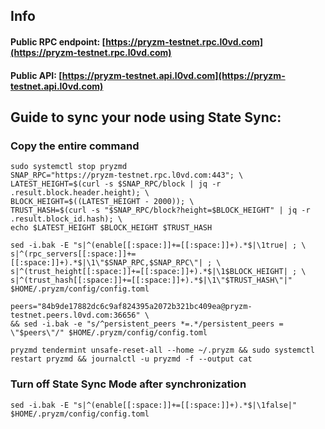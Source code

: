 ## Info
#### Public RPC endpoint: [https://pryzm-testnet.rpc.l0vd.com](https://pryzm-testnet.rpc.l0vd.com)
#### Public API: [https://pryzm-testnet.api.l0vd.com](https://pryzm-testnet.api.l0vd.com)

## Guide to sync your node using State Sync:

### Copy the entire command
```
sudo systemctl stop pryzmd
SNAP_RPC="https://pryzm-testnet.rpc.l0vd.com:443"; \
LATEST_HEIGHT=$(curl -s $SNAP_RPC/block | jq -r .result.block.header.height); \
BLOCK_HEIGHT=$((LATEST_HEIGHT - 2000)); \
TRUST_HASH=$(curl -s "$SNAP_RPC/block?height=$BLOCK_HEIGHT" | jq -r .result.block_id.hash); \
echo $LATEST_HEIGHT $BLOCK_HEIGHT $TRUST_HASH

sed -i.bak -E "s|^(enable[[:space:]]+=[[:space:]]+).*$|\1true| ; \
s|^(rpc_servers[[:space:]]+=[[:space:]]+).*$|\1\"$SNAP_RPC,$SNAP_RPC\"| ; \
s|^(trust_height[[:space:]]+=[[:space:]]+).*$|\1$BLOCK_HEIGHT| ; \
s|^(trust_hash[[:space:]]+=[[:space:]]+).*$|\1\"$TRUST_HASH\"|" $HOME/.pryzm/config/config.toml

peers="84b9de17882dc6c9af824395a2072b321bc409ea@pryzm-testnet.peers.l0vd.com:36656" \
&& sed -i.bak -e "s/^persistent_peers *=.*/persistent_peers = \"$peers\"/" $HOME/.pryzm/config/config.toml 

pryzmd tendermint unsafe-reset-all --home ~/.pryzm && sudo systemctl restart pryzmd && journalctl -u pryzmd -f --output cat
```

### Turn off State Sync Mode after synchronization
```
sed -i.bak -E "s|^(enable[[:space:]]+=[[:space:]]+).*$|\1false|" $HOME/.pryzm/config/config.toml
```